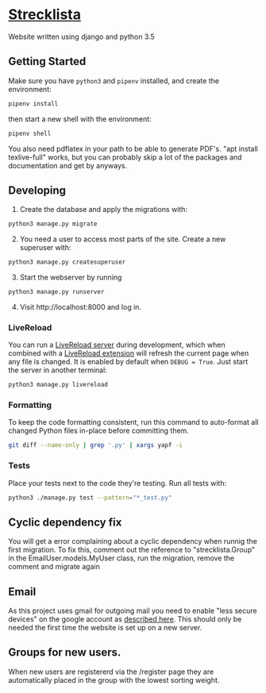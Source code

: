 # [Strecklista](http://streque.se)

Website written using django and python 3.5


## Getting Started
Make sure you have `python3` and `pipenv` installed, and create the environment:
```sh
pipenv install
```
then start a new shell with the environment:
```sh
pipenv shell
```

You also need pdflatex in your path to be able to generate PDF's.
"apt install texlive-full" works, but you can probably skip a lot of the
packages and documentation and get by anyways.

## Developing

1. Create the database and apply the migrations with:
```sh
python3 manage.py migrate
```

2. You need a user to access most parts of the site. Create a new superuser with:
```sh
python3 manage.py createsuperuser
```

3. Start the webserver by running
```sh
python3 manage.py runserver
```

4. Visit http://localhost:8000 and log in.

### LiveReload
You can run a [LiveReload server](https://github.com/tjwalch/django-livereload-server)
during development, which when combined with a [LiveReload extension](https://chrome.google.com/webstore/detail/livereload/jnihajbhpnppcggbcgedagnkighmdlei?utm_source=chrome-app-launcher-info-dialog)
will refresh the current page when any file is changed. It is enabled by
default when `DEBUG = True`. Just start the server in another terminal:

```sh
python3 manage.py livereload
```

### Formatting
To keep the code formatting consistent, run this command to auto-format all
changed Python files in-place before committing them.

```sh
git diff --name-only | grep '.py' | xargs yapf -i
```

### Tests
Place your tests next to the code they're testing. Run all tests with:

```sh
python3 ./manage.py test --pattern="*_test.py"
```

## Cyclic dependency fix
You will get a error complaining about a cyclic dependency when runnig the
first migration. To fix this, comment out the reference to "strecklista.Group"
in the EmailUser.models.MyUser class, run the migration, remove the comment and
migrate again

## Email
As this project uses gmail for outgoing mail you need to enable "less secure
devices" on the google account as [described here](http://stackoverflow.com/questions/26697565/django-smtpauthenticationerror).
This should only be needed the first time the website is set up on a new server.

## Groups for new users.
When new users are registererd via the /register page they are automatically
placed in the group with the lowest sorting weight.
